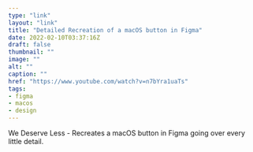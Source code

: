 ```yaml
---
type: "link"
layout: "link"
title: "Detailed Recreation of a macOS button in Figma"
date: 2022-02-10T03:37:16Z
draft: false
thumbnail: ""
image: ""
alt: ""
caption: ""
href: "https://www.youtube.com/watch?v=n7bYra1uaTs"
tags:
- figma
- macos
- design
---
```


We Deserve Less - Recreates a macOS button in Figma going over every little detail.
